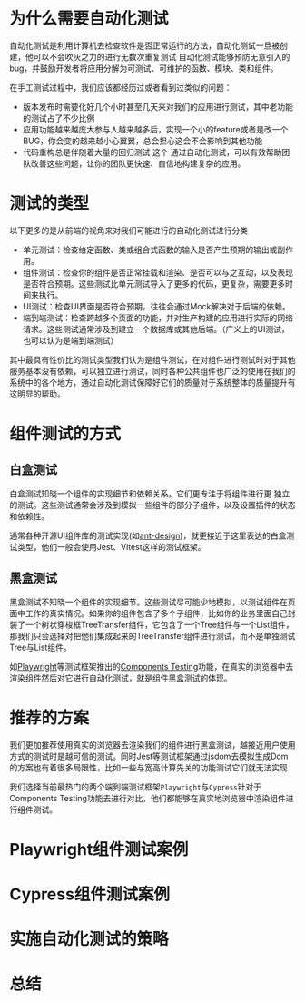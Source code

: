 # 为什么需要自动化测试
自动化测试是利用计算机去检查软件是否正常运行的方法，自动化测试一旦被创建，他可以不会吹灰之力的进行无数次重复测试
自动化测试能够预防无意引入的 bug，并鼓励开发者将应用分解为可测试、可维护的函数、模块、类和组件。

在手工测试过程中，我们应该都经历过或者看到过类似的问题：
- 版本发布时需要化好几个小时甚至几天来对我们的应用进行测试，其中老功能的测试占了不少比例
- 应用功能越来越庞大参与人越来越多后，实现一个小的feature或者是改一个BUG，你会变的越来越小心翼翼，总会担心这会不会影响到其他功能
- 代码重构总是伴随着大量的回归测试
这个
通过自动化测试，可以有效帮助团队改善这些问题，让你的团队更快速、自信地构建复杂的应用。

# 测试的类型

以下更多的是从前端的视角来对我们可能进行的自动化测试进行分类

- 单元测试：检查给定函数、类或组合式函数的输入是否产生预期的输出或副作用。
- 组件测试：检查你的组件是否正常挂载和渲染、是否可以与之互动，以及表现是否符合预期。这些测试比单元测试导入了更多的代码，更复杂，需要更多时间来执行。
- UI测试：检查UI界面是否符合预期，往往会通过Mock解决对于后端的依赖。
- 端到端测试：检查跨越多个页面的功能，并对生产构建的应用进行实际的网络请求。这些测试通常涉及到建立一个数据库或其他后端。（广义上的UI测试，也可以认为是端到端测试）

其中最具有性价比的测试类型我们认为是组件测试，在对组件进行测试时对于其他服务基本没有依赖，可以独立进行测试，同时各种公共组件也广泛的使用在我们的系统中的各个地方，通过自动化测试保障好它们的质量对于系统整体的质量提升有这明显的帮助。



# 组件测试的方式

## 白盒测试

白盒测试知晓一个组件的实现细节和依赖关系。它们更专注于将组件进行更 独立 的测试。这些测试通常会涉及到模拟一些组件的部分子组件，以及设置插件的状态和依赖性。

通常各种开源UI组件库的测试实现(如[ant-design](https://github.com/ant-design/ant-design/blob/master/components/date-picker/__tests__/DatePicker.test.tsx))，就更接近于这里表达的白盒测试类型，他们一般会使用Jest、Vitest这样的测试框架。

## 黑盒测试
黑盒测试不知晓一个组件的实现细节。这些测试尽可能少地模拟，以测试组件在页面中工作的真实情况。如果你的组件包含了多个子组件，比如你的业务里面自己封装了一个树状穿梭框TreeTransfer组件，它包含了一个Tree组件与一个List组件，那我们只会选择对把他们集成起来的TreeTransfer组件进行测试，而不是单独测试Tree与List组件。

如[Playwright](https://playwright.dev/)等测试框架推出的[Components Testing](https://playwright.dev/docs/release-notes#version-122)功能，在真实的浏览器中去渲染组件然后对它进行自动化测试，就是组件黑盒测试的体现。

# 推荐的方案

我们更加推荐使用真实的浏览器去渲染我们的组件进行黑盒测试，越接近用户使用方式的测试时是越可信的测试。同时Jest等测试框架通过jsdom去模拟生成Dom的方案也有着很多局限性，比如一些与宽高计算先关的功能测试它们就无法实现

我们选择当前最热门的两个端到端测试框架`Playwright`与`Cypress`针对于Components Testing功能去进行对比，他们都能够在真实地浏览器中渲染组件进行组件测试。


# Playwright组件测试案例

# Cypress组件测试案例

# 实施自动化测试的策略

# 总结